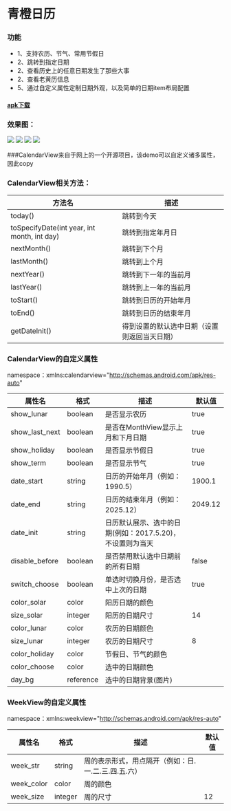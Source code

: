# 青橙日历

### 功能
* 1、支持农历、节气、常用节假日
* 2、跳转到指定日期
* 2、查看历史上的任意日期发生了那些大事
* 2、查看老黄历信息
* 5、通过自定义属性定制日期外观，以及简单的日期item布局配置

#### [apk下载](https://www.coolapk.com/apk/166643)

### 效果图：

![](https://github.com/ykh001/qingcheng-calendar/tree/master/screenshot/1.jpg)
![](https://github.com/ykh001/qingcheng-calendar/tree/master/screenshot/2.jpg)
![](https://github.com/ykh001/qingcheng-calendar/tree/master/screenshot/3.jpg)
![](https://github.com/ykh001/qingcheng-calendar/tree/master/screenshot/4.jpg)



###CalendarView来自于网上的一个开源项目，该demo可以自定义诸多属性，因此copy
### CalendarView相关方法：
|方法名|描述
|---|---|
|today()| 跳转到今天
|toSpecifyDate(int year, int month, int day)|跳转到指定年月日
|nextMonth()|跳转到下个月
|lastMonth()|跳转到上个月
|nextYear()|跳转到下一年的当前月
|lastYear()|跳转到上一年的当前月
|toStart()|跳转到日历的开始年月
|toEnd()|跳转到日历的结束年月
|getDateInit()|得到设置的默认选中日期（设置则返回当天日期）

### CalendarView的自定义属性
namespace：xmlns:calendarview="http://schemas.android.com/apk/res-auto"

|属性名|格式|描述|默认值
|---|---|---|---|
|show_lunar|boolean|是否显示农历|true
|show_last_next|boolean|是否在MonthView显示上月和下月日期|true
|show_holiday|boolean|是否显示节假日|true
|show_term|boolean|是否显示节气|true
|date_start|string|日历的开始年月（例如：1990.5）|1900.1
|date_end|string|日历的结束年月（例如：2025.12）|2049.12
|date_init|string|日历默认展示、选中的日期(例如：2017.5.20)，不设置则为当天
|disable_before|boolean|是否禁用默认选中日期前的所有日期|false
|switch_choose|boolean|单选时切换月份，是否选中上次的日期|true
|color_solar|color|阳历日期的颜色
|size_solar|integer|阳历的日期尺寸|14
|color_lunar|color|农历的日期颜色
|size_lunar|integer|农历的日期尺寸|8
|color_holiday|color|节假日、节气的颜色
|color_choose|color|选中的日期颜色
|day_bg|reference|选中的日期背景(图片)

### WeekView的自定义属性
namespace：xmlns:weekview="http://schemas.android.com/apk/res-auto"

|属性名|格式|描述|默认值
|---|---|---|---|
|week_str|string|周的表示形式，用点隔开（例如：日.一.二.三.四.五.六）
|week_color|color|周的颜色
|week_size|integer|周的尺寸|12
